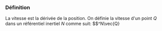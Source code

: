 ### Définition
La vitesse est la dérivée de la position. On définie la vitesse d'un point $Q$ dans un référentiel inertiel $N$ comme suit:
$$^N\vec{Q}